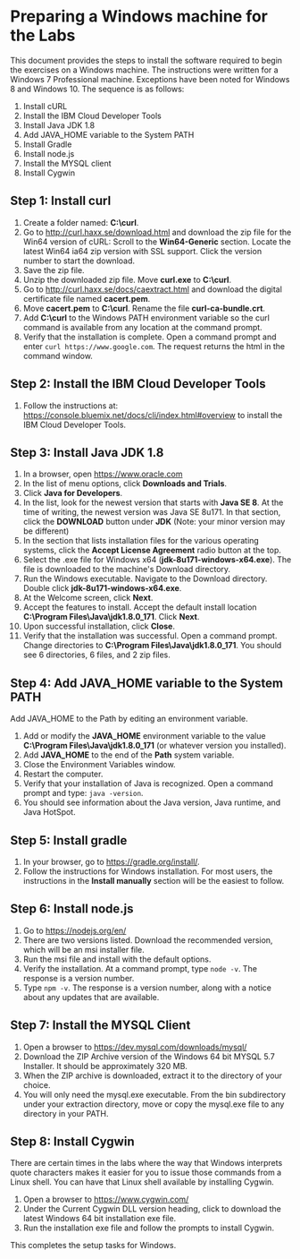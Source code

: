 # Preparing a Windows machine for the Labs

This document provides the steps to install the software required to begin the exercises on a Windows machine.  The instructions were written for a Windows 7 Professional machine.  Exceptions have been noted for Windows 8 and Windows 10. The sequence is as follows:

1. Install cURL
2. Install the IBM Cloud Developer Tools
3. Install Java JDK 1.8
4. Add JAVA_HOME variable to the System PATH
5. Install Gradle
6. Install node.js
7. Install the MYSQL client
8. Install Cygwin

## Step 1:  Install curl
1. Create a folder named:  __C:\curl__.
2. Go to http://curl.haxx.se/download.html and download the zip file for the Win64 version of cURL:
Scroll to the __Win64-Generic__ section.  Locate the latest Win64 ia64 zip version with SSL support. Click the version number to start the download.
3. Save the zip file.
4. Unzip the downloaded zip file.  Move __curl.exe__ to __C:\curl__.
5. Go to http://curl.haxx.se/docs/caextract.html  and download the digital certificate file named __cacert.pem__.
6. Move __cacert.pem__ to __C:\curl__.  Rename the file __curl-ca-bundle.crt__.
7. Add __C:\curl__ to the Windows PATH environment variable so the curl command is available from any location at the command prompt.
8. Verify that the installation is complete. Open a command prompt and enter `curl https://www.google.com`. The request returns the html in the command window.

## Step 2: Install the IBM Cloud Developer Tools

1. Follow the instructions at: 
https://console.bluemix.net/docs/cli/index.html#overview
to install the IBM Cloud Developer Tools.

## Step 3: Install Java JDK 1.8

1. In a browser, open https://www.oracle.com
2. In the list of menu options, click __Downloads and Trials__.
3. Click __Java for Developers__.
4. In the list, look for the newest version that starts with __Java SE 8__. At the time of writing, the newest version was Java SE 8u171. In that section, click the __DOWNLOAD__ button under __JDK__ (Note: your minor version may be different)
5. In the section that lists installation files for the various operating systems, click the __Accept License Agreement__ radio button at the top.
6. Select the .exe file for Windows x64 (__jdk-8u171-windows-x64.exe__).  The file is downloaded to the machine's Download directory.
7. Run the Windows executable.  Navigate to the Download directory. Double click __jdk-8u171-windows-x64.exe__.
8. At the Welcome screen, click __Next__.
9. Accept the features to install.  Accept the default install location __C:\Program Files\Java\jdk1.8.0_171__.  Click __Next__.
10. Upon successful installation, click __Close__.
11. Verify that the installation was successful.  Open a command prompt.  Change directories to __C:\Program Files\Java\jdk1.8.0_171__. You should see 6 directories, 6 files, and 2 zip files.

## Step 4: Add JAVA_HOME variable to the System PATH  

Add JAVA_HOME to the Path by editing an environment variable.

1. Add or modify the __JAVA_HOME__ environment variable to the value __C:\Program Files\Java\jdk1.8.0_171__ (or whatever version you installed).
2. Add __JAVA_HOME__ to the end of the __Path__ system variable.
3. Close the Environment Variables window.
4. Restart the computer.
5. Verify that your installation of Java is recognized. Open a command prompt and type:
`java -version`.
6. You should see information about the Java version, Java runtime, and Java HotSpot.

## Step 5: Install gradle
1. In your browser, go to https://gradle.org/install/.
2. Follow the instructions for Windows installation. For most users, the instructions in the __Install manually__ section will be the easiest to follow.

## Step 6:  Install node.js
1. Go to https://nodejs.org/en/
2. There are two versions listed. Download the recommended version, which will be an msi installer file.
3. Run the msi file and install with the default options.
4. Verify the installation. At a command prompt, type `node -v`. The response is a version number.
5. Type `npm -v`. The response is a version number, along with a notice about any updates that are available.

## Step 7: Install the MYSQL Client
1. Open a browser to https://dev.mysql.com/downloads/mysql/
2. Download the ZIP Archive version of the Windows 64 bit MYSQL 5.7 Installer. It should be approximately 320 MB.
3. When the ZIP archive is downloaded, extract it to the directory of your choice.
4. You will only need the mysql.exe executable. From the bin subdirectory under your extraction directory, move or copy the mysql.exe file to any directory in your PATH.

## Step 8: Install Cygwin

There are certain times in the labs where the way that Windows interprets quote characters makes it easier for you to issue those commands from a Linux shell. You can have that Linux shell available by installing Cygwin.

1. Open a browser to https://www.cygwin.com/
2. Under the Current Cygwin DLL version heading, click to download the latest Windows 64 bit installation exe file.
3. Run the installation exe file and follow the prompts to install Cygwin.

This completes the setup tasks for Windows.